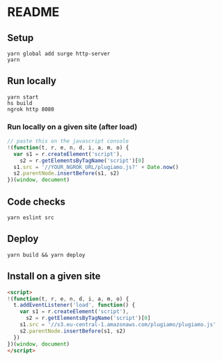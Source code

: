 # README

## Setup

```
yarn global add surge http-server
yarn
```

## Run locally

```
yarn start
hs build
ngrok http 8080
```

### Run locally on a given site (after load)

```js
// paste this on the javascript console
!(function(t, r, e, n, d, i, a, m, o) {
  var s1 = r.createElement('script'),
    s2 = r.getElementsByTagName('script')[0]
  s1.src = '//YOUR_NGROK_URL/plugiamo.js?' + Date.now()
  s2.parentNode.insertBefore(s1, s2)
})(window, document)
```

## Code checks

```
yarn eslint src
```

## Deploy

```
yarn build && yarn deploy
```

## Install on a given site

```html
<script>
!(function(t, r, e, n, d, i, a, m, o) {
  t.addEventListener('load', function() {
    var s1 = r.createElement('script'),
      s2 = r.getElementsByTagName('script')[0]
    s1.src = '//s3.eu-central-1.amazonaws.com/plugiamo/plugiamo.js'
    s2.parentNode.insertBefore(s1, s2)
  })
})(window, document)
</script>
```
